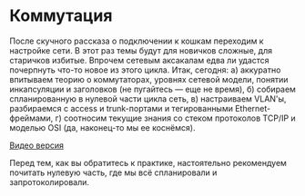 # Коммутация

После скучного рассказа о подключении к кошкам переходим к настройке сети. В этот раз темы будут для новичков сложные, для старичков избитые. Впрочем сетевым аксакалам едва ли удастся почерпнуть что-то новое из этого цикла. Итак, сегодня:
а) аккуратно впитываем теорию о коммутаторах, уровнях сетевой модели, понятии инкапсуляции и заголовков (не пугайтесь — еще не время),
б) собираем спланированную в нулевой части цикла сеть,
в) настраиваем VLAN'ы, разбираемся с access и trunk-портами и тегированными Ethernet-фреймами,
г) соотносим текущие знания со стеком протоколов TCP/IP и моделью OSI (да, наконец-то мы ее коснёмся).

[Видео версия ](https://youtu.be/OtY-Z6_PDpU)

Перед тем, как вы обратитесь к практике, настоятельно рекомендуем почитать нулевую часть, где мы всё спланировали и запротоколировали.
